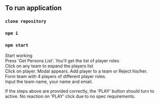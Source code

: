 ## To run application

### `clone repository`
### `npm i`
### `npm start`

Start working  
Press 'Get Persons List'. You'll get the list of player roles  
Click on any team to expand the players list  
Click on player. Modal appears. Add player to a team or Reject his/her.  
Form team with 4 players of different player roles.  
Input the team name, your name and email.  

If the steps above are provided correctly, the 'PLAY' button should turn to active. No reaction on 'PLAY' click due to no spec requirements.